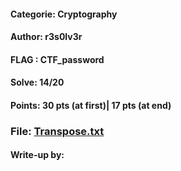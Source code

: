 #### Categorie: Cryptography 
#### **Author**: r3s0lv3r
#### **FLAG** : CTF_**password** 

#### Solve: 14/20 
#### Points: 30 pts (at first)|  17 pts (at end)

### File: [Transpose.txt](Files/Transpose.txt)
#### Write-up by:  
